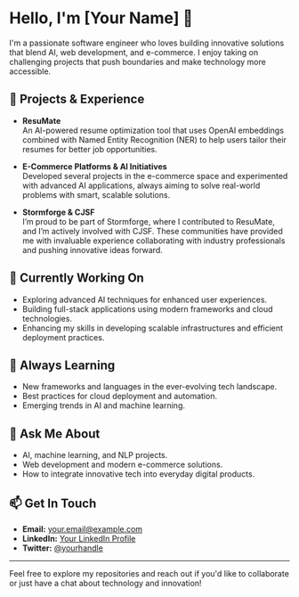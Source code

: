 # Hello, I'm [Your Name] 👋

I'm a passionate software engineer who loves building innovative solutions that blend AI, web development, and e-commerce. I enjoy taking on challenging projects that push boundaries and make technology more accessible.

## 🚀 Projects & Experience

- **ResuMate**  
  An AI-powered resume optimization tool that uses OpenAI embeddings combined with Named Entity Recognition (NER) to help users tailor their resumes for better job opportunities.

- **E-Commerce Platforms & AI Initiatives**  
  Developed several projects in the e-commerce space and experimented with advanced AI applications, always aiming to solve real-world problems with smart, scalable solutions.

- **Stormforge & CJSF**  
  I’m proud to be part of Stormforge, where I contributed to ResuMate, and I’m actively involved with CJSF. These communities have provided me with invaluable experience collaborating with industry professionals and pushing innovative ideas forward.

## 🔭 Currently Working On

- Exploring advanced AI techniques for enhanced user experiences.
- Building full-stack applications using modern frameworks and cloud technologies.
- Enhancing my skills in developing scalable infrastructures and efficient deployment practices.

## 🌱 Always Learning

- New frameworks and languages in the ever-evolving tech landscape.
- Best practices for cloud deployment and automation.
- Emerging trends in AI and machine learning.

## 💬 Ask Me About

- AI, machine learning, and NLP projects.
- Web development and modern e-commerce solutions.
- How to integrate innovative tech into everyday digital products.

## 📫 Get In Touch

- **Email:** [your.email@example.com](mailto:your.email@example.com)
- **LinkedIn:** [Your LinkedIn Profile](https://www.linkedin.com/in/yourprofile/)
- **Twitter:** [@yourhandle](https://twitter.com/yourhandle)

---

Feel free to explore my repositories and reach out if you'd like to collaborate or just have a chat about technology and innovation!

